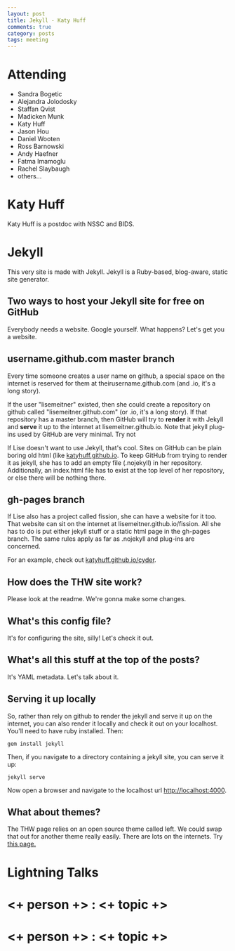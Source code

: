 ```yaml
---
layout: post
title: Jekyll - Katy Huff
comments: true
category: posts
tags: meeting 
---
```


# Attending

- Sandra Bogetic
- Alejandra Jolodosky
- Staffan Qvist
- Madicken Munk
- Katy Huff
- Jason Hou
- Daniel Wooten
- Ross Barnowski
- Andy Haefner
- Fatma Imamoglu
- Rachel Slaybaugh
- others...

# Katy Huff

Katy Huff is a postdoc with NSSC and BIDS. 

# Jekyll

This very site is made with Jekyll. Jekyll is a Ruby-based, blog-aware, static 
site generator. 

## Two ways to host your Jekyll site for free on GitHub

Everybody needs a website. Google yourself. What happens? Let's get you a 
website.

## username.github.com master branch

Every time someone creates a user name on github, a special space on the 
internet is reserved for them at theirusername.github.com (and .io, it's a long 
story).

If the user "lisemeitner" existed, then she could create a repository on github 
called "lisemeitner.github.com" (or .io, it's a long story). If that repository 
has a master branch, then GitHub will try to **render** it with Jekyll and 
**serve** it up to the internet at lisemeitner.github.io. Note that jekyll 
plug-ins used by GitHub are very minimal. Try not

If Lise doesn't want to use Jekyll, that's cool. Sites on GitHub can be plain 
boring old html (like [katyhuff.github.io](http://katyhuff.github.io). To keep GitHub from trying to render 
it as jekyll, she has to add an empty file (.nojekyll) in her repository. 
Additionally, an index.html file has to exist at the top level of her 
repository, or else there will be nothing there. 

## gh-pages branch

If Lise also has a project called fission, she can have a website for it too. 
That website can sit on the internet at lisemeitner.github.io/fission. All she 
has to do is put either jekyll stuff or a static html page in the gh-pages 
branch. The same rules apply as far as .nojekyll and plug-ins are concerned.

For an example, check out 
[katyhuff.github.io/cyder](http://katyhuff.github.io/cyder).

## How does the THW site work?

Please look at the readme. We're gonna make some changes.

## What's this config file?

It's for configuring the site, silly! Let's check it out.

## What's all this stuff at the top of the posts?

It's YAML metadata. Let's talk about it. 

## Serving it up locally

So, rather than rely on github to render the jekyll and serve it up on the 
internet, you can also render it locally and check it out on your localhost. 
You'll need to have ruby installed. Then:

    gem install jekyll

Then, if you navigate to a directory containing a jekyll site, you can serve it 
up:

    jekyll serve

Now open a browser and navigate to the localhost url 
[http://localhost:4000](http://localhost:4000).


## What about themes?

The THW page relies on an open source theme called left. We could swap that out 
for another theme really easily. There are lots on the internets. Try [this 
  page.](http://jekyllthemes.org/) 

# Lightning Talks 

# <+ person +> : <+ topic +>

# <+ person +> : <+ topic +>
